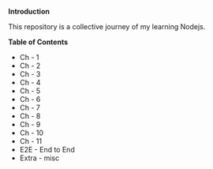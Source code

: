 **Introduction**

This repository is a collective journey of my learning Nodejs.

**Table of Contents**
- Ch - 1
- Ch - 2
- Ch - 3
- Ch - 4
- Ch - 5
- Ch - 6
- Ch - 7
- Ch - 8
- Ch - 9
- Ch - 10
- Ch - 11
- E2E - End to End
- Extra - misc
